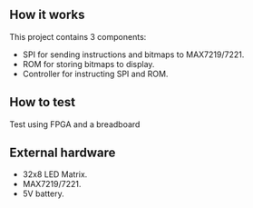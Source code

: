 <!---

This file is used to generate your project datasheet. Please fill in the information below and delete any unused
sections.

You can also include images in this folder and reference them in the markdown. Each image must be less than
512 kb in size, and the combined size of all images must be less than 1 MB.
-->

## How it works

This project contains 3 components:
* SPI for sending instructions and bitmaps to MAX7219/7221.
* ROM for storing bitmaps to display.
* Controller for instructing SPI and ROM.

## How to test

Test using FPGA and a breadboard

## External hardware

* 32x8 LED Matrix.
* MAX7219/7221.
* 5V battery.

